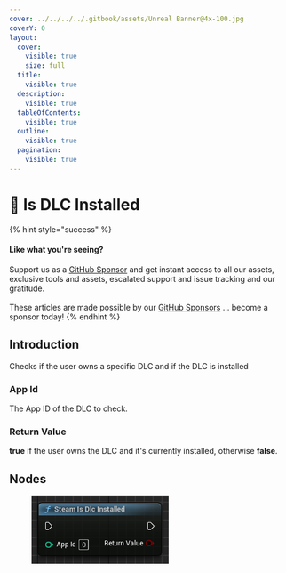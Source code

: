 ```yaml
---
cover: ../../../../.gitbook/assets/Unreal Banner@4x-100.jpg
coverY: 0
layout:
  cover:
    visible: true
    size: full
  title:
    visible: true
  description:
    visible: true
  tableOfContents:
    visible: true
  outline:
    visible: true
  pagination:
    visible: true
---
```


# 🔵 Is DLC Installed

{% hint style="success" %}
#### Like what you're seeing?

Support us as a [GitHub Sponsor](../../../../become-a-sponsor/) and get instant access to all our assets, exclusive tools and assets, escalated support and issue tracking and our gratitude.\
\
These articles are made possible by our [GitHub Sponsors](../../../../become-a-sponsor/) ... become a sponsor today!
{% endhint %}

## Introduction

Checks if the user owns a specific DLC and if the DLC is installed

### App Id

The App ID of the DLC to check.

### Return Value

**true** if the user owns the DLC and it's currently installed, otherwise **false**.

## Nodes

<figure><img src="../../../../.gitbook/assets/image (5) (1).png" alt=""><figcaption></figcaption></figure>
